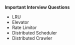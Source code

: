 **Important Interview Questions**
- LRU
- Elevator
- Rate Limitor
- Distributed Scheduler
- Distributed Crawler